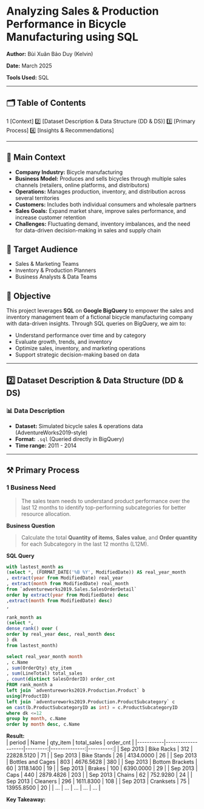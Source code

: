# Analyzing Sales & Production Performance in Bicycle Manufacturing using SQL  

**Author:** Bùi Xuân Bảo Duy (Kelvin)  

**Date:** March 2025  

**Tools Used:** SQL  

---

## 🗂️ Table of Contents

1️ [Context] 
2️⃣ [Dataset Description & Data Structure (DD & DS)]
3️⃣ [Primary Process]
4️⃣ [Insights & Recommendations]

---
## 📘 Main Context
- **Company Industry:** Bicycle manufacturing  
- **Business Model:** Produces and sells bicycles through multiple sales channels (retailers, online platforms, and distributors)  
- **Operations:** Manages production, inventory, and distribution across several territories  
- **Customers:** Includes both individual consumers and wholesale partners  
- **Sales Goals:** Expand market share, improve sales performance, and increase customer retention  
- **Challenges:** Fluctuating demand, inventory imbalances, and the need for data-driven decision-making in sales and supply chain  

## 👥 Target Audience
- Sales & Marketing Teams
- Inventory & Production Planners
- Business Analysts & Data Teams

## 🎯 Objective
This project leverages **SQL** on **Google BigQuery** to empower the sales and inventory management team of a fictional bicycle manufacturing company with data-driven insights. Through SQL queries on BigQuery, we aim to:  
- Understand performance over time and by category  
- Evaluate growth, trends, and inventory  
- Optimize sales, inventory, and marketing operations  
- Support strategic decision-making based on data

---

## 2️⃣ Dataset Description & Data Structure (DD & DS)

### 📊 Data Description  
- **Dataset:** Simulated bicycle sales & operations data (AdventureWorks2019-style)  
- **Format:** `.sql` (Queried directly in BigQuery)
- **Time range:** 2011 - 2014

---
## ⚒️ Primary Process  
### 1️ **Business Need**  
> The sales team needs to understand product performance over the last 12 months to identify top-performing subcategories for better resource allocation.  

**Business Question**  
> Calculate the total **Quantity of items**, **Sales value**, and **Order quantity** for each Subcategory in the last 12 months (L12M).  

**SQL Query**  
```sql
with lastest_month as
(select *, (FORMAT_DATE('%B %Y', ModifiedDate)) AS real_year_month
, extract(year from ModifiedDate) real_year
, extract(month from ModifiedDate) real_month
from `adventureworks2019.Sales.SalesOrderDetail`
order by extract(year from ModifiedDate) desc
,extract(month from ModifiedDate) desc)
,

rank_month as
(select *,
dense_rank() over (
order by real_year desc, real_month desc
) dk
from lastest_month)

select real_year_month month
, c.Name
, sum(OrderQty) qty_item
, sum(LineTotal) total_sales
, count(distinct SalesOrderID) order_cnt
FROM rank_month a
left join `adventureworks2019.Production.Product` b
using(ProductID)
left join `adventureworks2019.Production.ProductSubcategory` c
on cast(b.ProductSubcategoryID as int) = c.ProductSubcategoryID
where dk <=12
group by month, c.Name
order by month desc, c.Name
```

**Result:**  
| period    | Name               | qty_item | total_sales   | order_cnt |
|-----------|--------------------|---------:|--------------:|----------:|
| Sep 2013  | Bike Racks          |      312 | 22828.5120    |        71 |
| Sep 2013  | Bike Stands         |       26 | 4134.0000     |        26 |
| Sep 2013  | Bottles and Cages   |      803 | 4676.5628     |       380 |
| Sep 2013  | Bottom Brackets     |       60 | 3118.1400     |        19 |
| Sep 2013  | Brakes              |      100 | 6390.0000     |        29 |
| Sep 2013  | Caps                |      440 | 2879.4826     |       203 |
| Sep 2013  | Chains              |       62 | 752.9280      |        24 |
| Sep 2013  | Cleaners            |      296 | 1611.8300     |       108 |
| Sep 2013  | Cranksets           |       75 | 13955.8500    |        20 |
| ...       | ...                 |      ... | ...           |       ... |

**Key Takeaway:**  
> 
